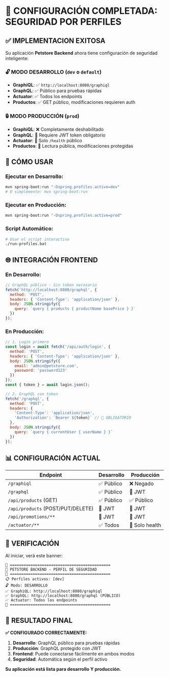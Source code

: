 # 🔐 CONFIGURACIÓN COMPLETADA: SEGURIDAD POR PERFILES

## ✅ **IMPLEMENTACION EXITOSA**

Su aplicación **Petstore Backend** ahora tiene configuración de seguridad inteligente:

### 🔓 **MODO DESARROLLO** (`dev` o `default`)
- **GraphiQL**: ✅ `http://localhost:8080/graphiql`
- **GraphQL**: ✅ Público para pruebas rápidas  
- **Actuator**: ✅ Todos los endpoints
- **Productos**: ✅ GET público, modificaciones requieren auth

### 🔒 **MODO PRODUCCIÓN** (`prod`)
- **GraphiQL**: ❌ Completamente deshabilitado
- **GraphQL**: 🔐 Requiere JWT token obligatorio
- **Actuator**: 🔐 Solo `/health` público
- **Productos**: 🔐 Lectura pública, modificaciones protegidas

## 🚀 **CÓMO USAR**

### **Ejecutar en Desarrollo:**
```bash
mvn spring-boot:run "-Dspring.profiles.active=dev"
# O simplemente: mvn spring-boot:run
```

### **Ejecutar en Producción:**
```bash
mvn spring-boot:run "-Dspring.profiles.active=prod"
```

### **Script Automático:**
```bash
# Usar el script interactivo
./run-profiles.bat
```

## 🌐 **INTEGRACIÓN FRONTEND**

### **En Desarrollo:**
```javascript
// GraphQL público - Sin token necesario
fetch('http://localhost:8080/graphql', {
  method: 'POST',
  headers: { 'Content-Type': 'application/json' },
  body: JSON.stringify({
    query: `query { products { productName basePrice } }`
  })
});
```

### **En Producción:**
```javascript
// 1. Login primero
const login = await fetch('/api/auth/login', {
  method: 'POST',
  headers: { 'Content-Type': 'application/json' },
  body: JSON.stringify({
    email: 'admin@petstore.com',
    password: 'password123'
  })
});
const { token } = await login.json();

// 2. GraphQL con token
fetch('/graphql', {
  method: 'POST',
  headers: {
    'Content-Type': 'application/json',
    'Authorization': `Bearer ${token}` // 🔑 OBLIGATORIO
  },
  body: JSON.stringify({
    query: `query { currentUser { userName } }`
  })
});
```

## 📊 **CONFIGURACIÓN ACTUAL**

| Endpoint | Desarrollo | Producción |
|----------|------------|------------|
| `/graphiql` | ✅ Público | ❌ Negado |
| `/graphql` | ✅ Público | 🔐 JWT |
| `/api/products` (GET) | ✅ Público | ✅ Público |
| `/api/products` (POST/PUT/DELETE) | 🔐 JWT | 🔐 JWT |
| `/api/promotions/**` | 🔐 JWT | 🔐 JWT |
| `/actuator/**` | ✅ Todos | 🔐 Solo health |

## 🔧 **VERIFICACIÓN**

Al iniciar, verá este banner:

```
🚀 ============================================
🚀 PETSTORE BACKEND - PERFIL DE SEGURIDAD  
🚀 ============================================
📋 Perfiles activos: [dev]
🔓 Modo: DESARROLLO
✅ GraphiQL: http://localhost:8080/graphiql
✅ GraphQL: http://localhost:8080/graphql (PÚBLICO)
✅ Actuator: Todos los endpoints
🚀 ============================================
```

## 🎯 **RESULTADO FINAL**

**✅ CONFIGURADO CORRECTAMENTE:**

1. **Desarrollo**: GraphQL público para pruebas rápidas
2. **Producción**: GraphQL protegido con JWT
3. **Frontend**: Puede conectarse fácilmente en ambos modos
4. **Seguridad**: Automática según el perfil activo

**Su aplicación está lista para desarrollo Y producción.**
